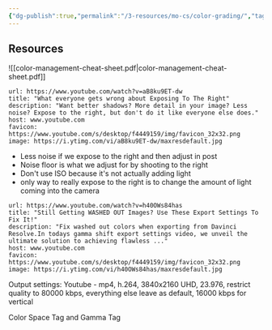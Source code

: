 ```yaml
---
{"dg-publish":true,"permalink":"/3-resources/mo-cs/color-grading/","tags":["🎬_Film","📍_MOC"],"updated":"2025-10-18T22:46:47.252-07:00"}
---
```


## Resources
![[color-management-cheat-sheet.pdf\|color-management-cheat-sheet.pdf]]

```cardlink
url: https://www.youtube.com/watch?v=aB8ku9ET-dw
title: "What everyone gets wrong about Exposing To The Right"
description: "Want better shadows? More detail in your image? Less noise? Expose to the right, but don't do it like everyone else does."
host: www.youtube.com
favicon: https://www.youtube.com/s/desktop/f4449159/img/favicon_32x32.png
image: https://i.ytimg.com/vi/aB8ku9ET-dw/maxresdefault.jpg
```
 - Less noise if we expose to the right and then adjust in post
 - Noise floor is what we adjust for by shooting to the right
 - Don't use ISO because it's not actually adding light
 - only way to really expose to the right is to change the amount of light coming into the camera


```cardlink
url: https://www.youtube.com/watch?v=h40OWs84has
title: "Still Getting WASHED OUT Images? Use These Export Settings To Fix It!"
description: "Fix washed out colors when exporting from Davinci Resolve.In todays gamma shift export settings video, we unveil the ultimate solution to achieving flawless ..."
host: www.youtube.com
favicon: https://www.youtube.com/s/desktop/f4449159/img/favicon_32x32.png
image: https://i.ytimg.com/vi/h40OWs84has/maxresdefault.jpg
```

Output settings: Youtube - mp4, h.264, 3840x2160 UHD, 23.976, restrict quality to 80000 kbps, everything else leave as default, 16000 kbps for vertical

Color Space Tag and Gamma Tag